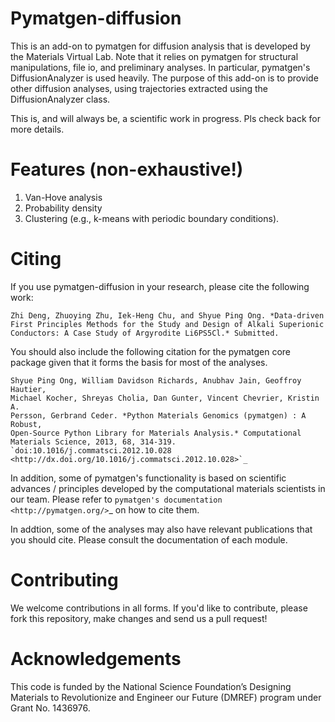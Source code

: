 # Pymatgen-diffusion

This is an add-on to pymatgen for diffusion analysis that is developed
by the Materials Virtual Lab. Note that it relies on pymatgen for structural 
manipulations, file io, and preliminary analyses. In particular, pymatgen's 
DiffusionAnalyzer is used heavily. The purpose of this add-on
is to provide other diffusion analyses, using trajectories extracted using the
DiffusionAnalyzer class. 

This is, and will always be, a scientific work in progress. Pls check back 
for more details.

# Features (non-exhaustive!)

1. Van-Hove analysis
2. Probability density
3. Clustering (e.g., k-means with periodic boundary conditions).

# Citing

If you use pymatgen-diffusion in your research, please cite the following
work:

    Zhi Deng, Zhuoying Zhu, Iek-Heng Chu, and Shyue Ping Ong. *Data-driven 
    First Principles Methods for the Study and Design of Alkali Superionic
    Conductors: A Case Study of Argyrodite Li6PS5Cl.* Submitted.

You should also include the following citation for the pymatgen core package
given that it forms the basis for most of the analyses.

    Shyue Ping Ong, William Davidson Richards, Anubhav Jain, Geoffroy Hautier,
    Michael Kocher, Shreyas Cholia, Dan Gunter, Vincent Chevrier, Kristin A.
    Persson, Gerbrand Ceder. *Python Materials Genomics (pymatgen) : A Robust,
    Open-Source Python Library for Materials Analysis.* Computational
    Materials Science, 2013, 68, 314-319. `doi:10.1016/j.commatsci.2012.10.028
    <http://dx.doi.org/10.1016/j.commatsci.2012.10.028>`_

In addition, some of pymatgen's functionality is based on scientific advances
/ principles developed by the computational materials scientists in our team.
Please refer to `pymatgen's documentation <http://pymatgen.org/>`_ on how to
cite them.

In addtion, some of the analyses may also have relevant publications that
you should cite. Please consult the documentation of each module.

# Contributing

We welcome contributions in all forms. If you'd like to contribute, please 
fork this repository, make changes and send us a pull request!

# Acknowledgements

This code is funded by the National Science Foundation’s Designing Materials
to Revolutionize and Engineer our Future (DMREF) program under Grant No. 
1436976.
